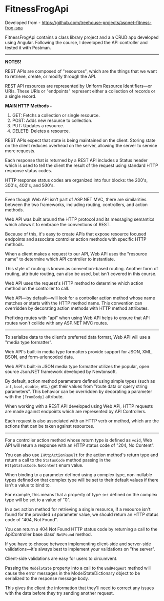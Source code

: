 # FitnessFrogApi

Developed from - https://github.com/treehouse-projects/aspnet-fitness-frog-spa

FitnessFrogApi contains a class library project and a a CRUD app developed using Angular. Following the course, I developed the API controller and tested it with Postman.  

--------------------------------------------------------------

**NOTES!**
 
REST APIs are composed of "resources", which are the things that we want to retrieve, create, or modify through the API.

REST API resources are represented by Uniform Resource Identifiers—or URIs. These URIs or "endpoints" represent either a collection of records or a single record.

**MAIN HTTP Methods -**

1. GET: Fetchs a collection or single resource.
2. POST: Adds new resource to collection.
3. PUT: Updates a resource.
4. DELETE: Deletes a resource.

REST APIs expect that state is being maintained on the client. Storing state on the client reduces overhead on the server, allowing the server to service more requests.

Each response that is returned by a REST API includes a Status header which is used to tell the client the result of the request using standard HTTP response status codes. 

HTTP response status codes are organized into four blocks: the 200's, 300's, 400's, and 500's.

--------------------------------------------------------------

Even though Web API isn't part of ASP.NET MVC, there are similarities between the two frameworks, including routing, controllers, and action methods.

Web API was built around the HTTP protocol and its messaging semantics which allows it to embrace the conventions of REST.

Because of this, it's easy to create APIs that expose resource focused endpoints and associate controller action methods with specific HTTP methods.

When a client makes a request to our API, Web API uses the "resource name" to determine which API controller to instantiate. 

This style of routing is known as convention-based routing. Another form of routing, attribute routing, can also be used, but isn't covered in this course.

Web API uses the request's HTTP method to determine which action method on the controller to call.

Web API—by default—will look for a controller action method whose name matches or starts with the HTTP method name. This convention can overridden by decorating action methods with HTTP method attributes.

Prefixing routes with "api" when using Web API helps to ensure that API routes won't collide with any ASP.NET MVC routes.

--------------------------------------------------------------

To serialize data to the client's preferred data format, Web API will use a "media type formatter". 

Web API's built-in media type formatters provide support for JSON, XML, BSON, and form-urlencoded data.

Web API's built-in JSON media type formatter utilizes the popular, open source Json.NET framework developed by Newtonsoft.

By default, action method parameters defined using simple types (such as `int`, `bool`, `double`, etc.) get their values from "route data or query string parameters". This behavior can be overridden by decorating a parameter with the `[FromBody]` attribute.

When working with a REST API developed using Web API, HTTP requests are made against endpoints which are represented by API Controllers.

Each request is also associated with an HTTP verb or method, which are the actions that can be taken against resources.

--------------------------------------------------------------

For a controller action method whose return type is defined as `void`, Web API will return a response with an HTTP status code of "204, No Content".

You can also use `IHttpActionResult` for the action method's return type and return a call to the `StatusCode` method passing in the `HttpStatusCode.NoContent` enum value.

When binding to a parameter defined using a complex type, non-nullable types defined on that complex type will be set to their default values if there isn't a value to bind to.

For example, this means that a property of type `int` defined on the complex type will be set to a value of "0".

In a `Get` action method for retrieving a single resource, if a resource isn't found for the provided `id` parameter value, we should return an HTTP status code of "404, Not Found".

You can return a 404 Not Found HTTP status code by returning a call to the ApiController base class' `NotFound` method.

If you have to choose between implementing client-side and server-side validations—it's always best to implement your validations on "the server".

Client-side validations are easy for users to circumvent.

Passing the `ModelState` property into a call to the `BadRequest` method will cause the error messages in the ModelStateDictionary object to be serialized to the response message body.

This gives the client the information that they'll need to correct any issues with the data before they try sending another request.